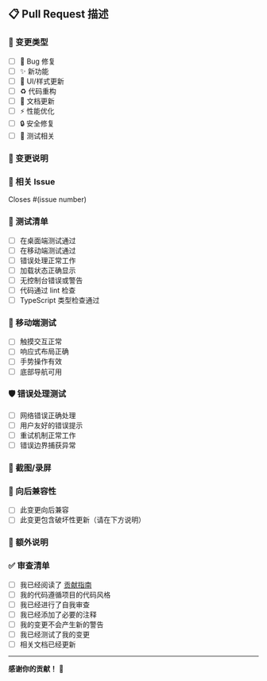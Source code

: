 ## 📋 Pull Request 描述

### 🎯 变更类型
<!-- 请选择适用的类型 -->
- [ ] 🐛 Bug 修复
- [ ] ✨ 新功能
- [ ] 💄 UI/样式更新
- [ ] ♻️ 代码重构
- [ ] 📝 文档更新
- [ ] ⚡ 性能优化
- [ ] 🔒 安全修复
- [ ] 🧪 测试相关

### 📖 变更说明
<!-- 详细描述你的变更内容 -->


### 🔗 相关 Issue
<!-- 如果此 PR 解决了某个 Issue，请链接它 -->
Closes #(issue number)

### 🧪 测试清单
<!-- 请确认以下测试项目 -->
- [ ] 在桌面端测试通过
- [ ] 在移动端测试通过
- [ ] 错误处理正常工作
- [ ] 加载状态正确显示
- [ ] 无控制台错误或警告
- [ ] 代码通过 lint 检查
- [ ] TypeScript 类型检查通过

### 📱 移动端测试
<!-- 如果涉及移动端变更，请确认 -->
- [ ] 触摸交互正常
- [ ] 响应式布局正确
- [ ] 手势操作有效
- [ ] 底部导航可用

### 🛡️ 错误处理测试
<!-- 如果涉及错误处理变更，请确认 -->
- [ ] 网络错误正确处理
- [ ] 用户友好的错误提示
- [ ] 重试机制正常工作
- [ ] 错误边界捕获异常

### 📸 截图/录屏
<!-- 如果有 UI 变更，请提供截图或录屏 -->


### 🔄 向后兼容性
<!-- 这个变更是否会破坏现有功能？ -->
- [ ] 此变更向后兼容
- [ ] 此变更包含破坏性更新（请在下方说明）

### 💭 额外说明
<!-- 任何其他需要审查者知道的信息 -->


### ✅ 审查清单
<!-- 提交前请确认 -->
- [ ] 我已经阅读了 [贡献指南](../CONTRIBUTING.md)
- [ ] 我的代码遵循项目的代码风格
- [ ] 我已经进行了自我审查
- [ ] 我已经添加了必要的注释
- [ ] 我的变更不会产生新的警告
- [ ] 我已经测试了我的变更
- [ ] 相关文档已经更新

---

**感谢你的贡献！** 🎉